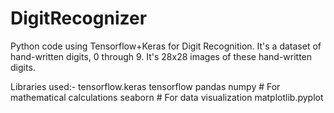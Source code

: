 # DigitRecognizer
Python code using Tensorflow+Keras for Digit Recognition.
It's a dataset of hand-written digits, 0 through 9. It's 28x28 images of these hand-written digits. 

Libraries used:-
tensorflow.keras 
tensorflow 
pandas 
numpy                    # For mathematical calculations 
seaborn                   # For data visualization 
matplotlib.pyplot 
